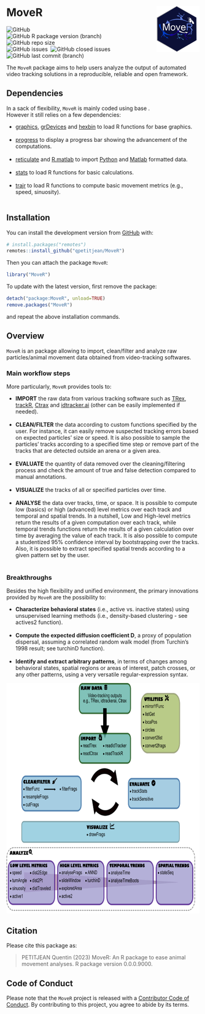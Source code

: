 
<!-- README.md is generated from README.Rmd. Please edit that file -->

# MoveR <img src="man/figures/hexsticker.png" height="120" align="right"/>

<!-- badges: start -->

<img alt="GitHub" src="https://img.shields.io/github/license/qpetitjean/MoveR"><br />
<img alt="GitHub R package version (branch)" src="https://img.shields.io/github/r-package/v/qpetitjean/MoveR/MoveRV1?label=Package%20version"><br />
<img alt="GitHub repo size" src="https://img.shields.io/github/repo-size/qpetitjean/MoveR"><br />
<img alt="GitHub issues" src="https://img.shields.io/github/issues-raw/qpetitjean/MoveR"> 
<img alt="GitHub closed issues" src="https://img.shields.io/github/issues-closed-raw/qpetitjean/MoveR"><br />
<img alt="GitHub last commit (branch)" src="https://img.shields.io/github/last-commit/qpetitjean/MoveR/MoveRV1">
<!-- badges: end -->

The `MoveR` package aims to help users analyze the output of automated
video tracking solutions in a reproducible, reliable and open framework.

## Dependencies

In a sack of flexibility, `MoveR` is mainly coded using base .<br />
However it still relies on a few dependencies:<br />

<ul>
<li>
<a href="https://www.rdocumentation.org/packages/graphics/">graphics</a>,
<a href="https://www.rdocumentation.org/packages/grDevices">grDevices</a>
and <a href="https://www.rdocumentation.org/packages/hexbin">hexbin</a>
to load R functions for base graphics.
</li>
<br />
<li>
<a href="https://github.com/r-lib/progress">progress</a> to display a
progress bar showing the advancement of the computations.
</li>
<br />
<li>
<a href="https://www.rdocumentation.org/packages/reticulate">reticulate</a>
and
<a href="https://www.rdocumentation.org/packages/R.matlab">R.matlab</a>
to import <a href="https://https://www.python.org/">Python</a> and
<a href="https://mathworks.com/products/matlab.html">Matlab</a>
formatted data.
</li>
<br />
<li>
<a href="https://www.rdocumentation.org/packages/stats">stats</a> to
load R functions for basic calculations.
</li>
<br />
<li>
<a href="https://www.rdocumentation.org/packages/trajr">trajr</a> to
load R functions to compute basic movement metrics (e.g., speed,
sinuosity).
</li>
<br />
</ul>

## Installation

You can install the development version from
[GitHub](https://github.com/) with:

``` r
# install.packages("remotes")
remotes::install_github("qpetitjean/MoveR")
```

Then you can attach the package `MoveR`:

``` r
library("MoveR")
```

To update with the latest version, first remove the package:

``` r
detach("package:MoveR", unload=TRUE)
remove.packages("MoveR")
```

and repeat the above installation commands.

## Overview

`MoveR` is an package allowing to import, clean/filter and analyze raw
particles/animal movement data obtained from video-tracking
softwares.<br />

### Main workflow steps

More particularly, `MoveR` provides tools to:<br />

<ul>
<li>
<strong>IMPORT</strong> the raw data from various tracking software such
as <a href="https://trex.run">TRex</a>,
<a href="https://swarm-lab.github.io/trackR">trackR</a>,
<a href="https://ctrax.sourceforge.net/">Ctrax</a> and
<a href="https://idtrackerai.readthedocs.io/en/latest/">idtracker.ai</a>
(other can be easily implemented if needed).
</li>
<br />
<li>
<strong>CLEAN/FILTER</strong> the data according to custom functions
specified by the user. For instance, it can easily remove suspected
tracking errors based on expected particles’ size or speed. It is also
possible to sample the particles’ tracks according to a specified time
step or remove part of the tracks that are detected outside an arena or
a given area.
</li>
<br />
<li>
<strong>EVALUATE</strong> the quantity of data removed over the
cleaning/filtering process and check the amount of true and false
detection compared to manual annotations.
</li>
<br />
<li>
<strong>VISUALIZE</strong> the tracks of all or specified particles over
time.
</li>
<br />
<li>
<strong>ANALYSE</strong> the data over tracks, time, or space. It is
possible to compute low (basics) or high (advanced) level metrics over
each track and temporal and spatial trends. In a nutshell, Low and
High-level metrics return the results of a given computation over each
track, while temporal trends functions return the results of a given
calculation over time by averaging the value of each track. It is also
possible to compute a studentized 95% confidence interval by
bootstrapping over the tracks. Also, it is possible to extract specified
spatial trends according to a given pattern set by the user.
</li>
<br />
</ul>

### Breakthroughs

Besides the high flexibility and unified environment, the primary
innovations provided by `MoveR` are the possibility to:<br />

<ul>
<li>
<strong>Characterize behavioral states</strong> (i.e., active
vs. inactive states) using unsupervised learning methods (i.e.,
density-based clustering - see actives2 function).
</li>
<br />
<li>
<strong>Compute the expected diffusion coefficient D</strong>, a proxy
of population dispersal, assuming a correlated random walk model (from
Turchin’s 1998 result; see turchinD function).
</li>
<br />
<li>
<strong>Identify and extract arbitrary patterns</strong>, in terms of
changes among behavioral states, spatial regions or areas of interest,
patch crosses, or any other patterns, using a very versatile
regular-expression syntax.
</li>
</ul>

<img src="man/figures/WorkFlowMoveR.png" height="600" text-align="center"/>

## Citation

Please cite this package as:

> PETITJEAN Quentin (2023) MoveR: An R package to ease animal movement
> analyses. R package version 0.0.0.9000.

## Code of Conduct

Please note that the `MoveR` project is released with a [Contributor
Code of
Conduct](https://contributor-covenant.org/version/2/0/CODE_OF_CONDUCT.html).
By contributing to this project, you agree to abide by its terms.
